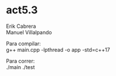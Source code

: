 # act5.3

Erik Cabrera   
Manuel Villalpando  

Para compilar:   
g++ main.cpp -lpthread -o app -std=c++17   
  
Para correr:   
./main ./test  
